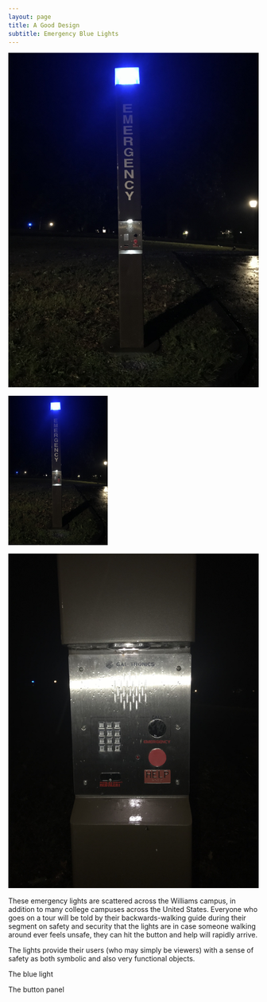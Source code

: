 ```yaml
---
layout: page
title: A Good Design
subtitle: Emergency Blue Lights
---
```

![good 0](/img/good-design-0.jpg)

<img src="/img/good-design-0.jpg" width="200" height="300">

![good 1](/img/good-design-1.jpg)

These emergency lights are scattered across the Williams campus, in addition to many college campuses across the United States. Everyone who goes on a tour will be told by their backwards-walking guide during their segment on safety and security that the lights are in case someone walking around ever feels unsafe, they can hit the button and help will rapidly arrive.

The lights provide their users (who may simply be viewers) with a sense of safety as both symbolic and also very functional objects.

The blue light

The button panel
